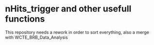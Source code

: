# nHits_trigger and other usefull functions
This repository needs a rework in order to sort everything, also a merge with WCTE_BRB_Data_Analysis
